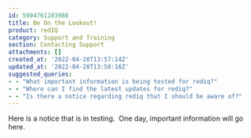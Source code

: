 ```yaml
---
id: 5904761203988
title: Be On the Lookout!
product: redIQ
category: Support and Training
section: Contacting Support
attachments: []
created_at: '2022-04-28T13:57:14Z'
updated_at: '2022-04-28T13:58:16Z'
suggested_queries:
- - "What important information is being tested for rediq?"
- - "Where can I find the latest updates for rediq?"
- - "Is there a notice regarding rediq that I should be aware of?"
---
```

Here is a notice that is in testing.  One day, important information will go here.